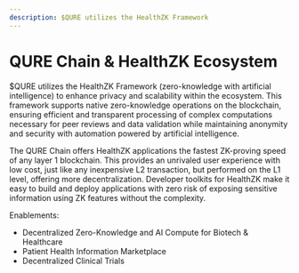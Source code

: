 ```yaml
---
description: $QURE utilizes the HealthZK Framework
---
```


# QURE Chain & HealthZK Ecosystem

$QURE utilizes the HealthZK Framework (zero-knowledge with artificial intelligence) to enhance privacy and scalability within the ecosystem. This framework supports native zero-knowledge operations on the blockchain, ensuring efficient and transparent processing of complex computations necessary for peer reviews and data validation while maintaining anonymity and security with automation powered by artificial intelligence.

The QURE Chain offers HealthZK applications the fastest ZK-proving speed of any layer 1 blockchain. This provides an unrivaled user experience with low cost, just like any inexpensive L2 transaction, but performed on the L1 level, offering more decentralization. Developer toolkits for HealthZK make it easy to build and deploy applications with zero risk of exposing sensitive information using ZK features without the complexity.





Enablements:

* Decentralized Zero-Knowledge and AI Compute for Biotech & Healthcare
* Patient Health Information Marketplace
* Decentralized Clinical Trials
